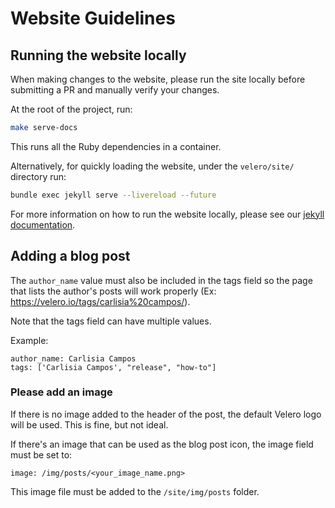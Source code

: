 # Website Guidelines

## Running the website locally

When making changes to the website, please run the site locally before submitting a PR and manually verify your changes.

At the root of the project, run:

```bash
make serve-docs
```

This runs all the Ruby dependencies in a container.

Alternatively, for quickly loading the website, under the `velero/site/` directory run:

```bash
bundle exec jekyll serve --livereload --future
```

For more information on how to run the website locally, please see our [jekyll documentation](https://github.com/velann21/velero/blob/v1.4.0/site/README-JEKYLL.md).

## Adding a blog post

The `author_name` value must also be included in the tags field so the page that lists the author's posts will work properly (Ex: https://velero.io/tags/carlisia%20campos/). 

Note that the tags field can have multiple values. 

Example:

```text
author_name: Carlisia Campos
tags: ['Carlisia Campos', "release", "how-to"]
```

### Please add an image

If there is no image added to the header of the post, the default Velero logo will be used. This is fine, but not ideal. 

If there's an image that can be used as the blog post icon, the image field must be set to: 

```text
image: /img/posts/<your_image_name.png>
```

This image file must be added to the `/site/img/posts` folder.
